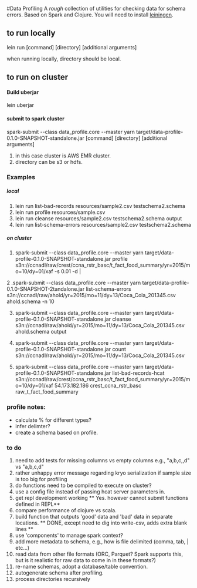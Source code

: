 #Data Profiling
A _rough_ collection of utilities for checking data for schema errors. Based on Spark and Clojure.  You will need to install [leiningen](http://leiningen.org/).



## to run locally

lein run [command] [directory] [additional arguments]

when running locally, directory should be local.



## to run on cluster

#### Build uberjar

lein uberjar

#### submit to spark cluster
spark-submit --class data_profile.core --master yarn target/data-profile-0.1.0-SNAPSHOT-standalone.jar [command] [directory] [additional arguments]

1. in this case cluster is AWS EMR cluster.
2. directory can be s3 or hdfs.

### Examples
##### local
1. lein run list-bad-records resources/sample2.csv testschema2.schema
2. lein run profile resources/sample.csv
3. lein run cleanse resources/sample2.csv testschema2.schema output
4. lein run list-schema-errors resources/sample2.csv testschema2.schema


##### on cluster

1. spark-submit --class data_profile.core --master yarn target/data-profile-0.1.0-SNAPSHOT-standalone.jar profile s3n://ccnadl/raw/crest/ccna_rstr_basc/t_fact_food_summary/yr=2015/mo=10/dy=01/xaf -s 0.01 -d \|

2 .spark-submit --class data_profile.core --master yarn target/data-profile-0.1.0-SNAPSHOT-2tandalone.jar list-schema-errors s3n://ccnadl/raw/ahold/yr=2015/mo=11/dy=13/Coca_Cola_201345.csv ahold.schema -n 10

3. spark-submit --class data_profile.core --master yarn target/data-profile-0.1.0-SNAPSHOT-standalone.jar cleanse s3n://ccnadl/raw/ahold/yr=2015/mo=11/dy=13/Coca_Cola_201345.csv ahold.schema output

4. spark-submit --class data_profile.core --master yarn target/data-profile-0.1.0-SNAPSHOT-standalone.jar count  s3n://ccnadl/raw/ahold/yr=2015/mo=11/dy=13/Coca_Cola_201345.csv

5. spark-submit --class data_profile.core --master yarn target/data-profile-0.1.0-SNAPSHOT-standalone.jar list-bad-records-hcat s3n://ccnadl/raw/crest/ccna_rstr_basc/t_fact_food_summary/yr=2015/mo=10/dy=01/xaf  54.173.182.186 crest_ccna_rstr_basc raw_t_fact_food_summary

### profile notes:
- calculate % for different types?
- infer delimter?
- create a schema based on profile.



### to do
1. need to add tests for missing columns vs empty columns e.g., "a,b,c,,d" vs "a,b,c,d"
2. rather unhappy error message regarding kryo serialization if sample size is too big for profiling
3. do functions need to be compiled to execute on cluster?
4. use a config file instead of passing hcat server parameters in.
6. get repl development working ** Yes.  however cannot submit functions defined in REPL**
8. compare performance of clojure vs scala.
9. build function that outputs 'good' data and 'bad' data in separate locations. ** DONE, except need to dig into write-csv, adds extra blank lines **
10. use 'components' to manage spark context?
11. add more metadata to schema, e.g., how is file delimited (comma, tab, | etc…)
12. read data from other file formats (ORC, Parquet?  Spark supports this, but is it realistic for raw data to come in in these formats?)
17. re-name schemas, adopt a database/table convention.
18. autogenerate schema after profiling.
19. process directories recursively
